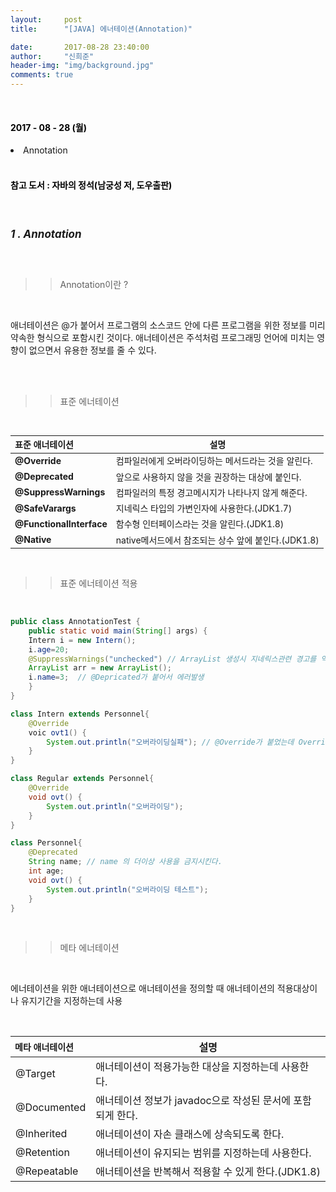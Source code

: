 ```yaml
---
layout:     post
title:      "[JAVA] 에너테이션(Annotation)"

date:       2017-08-28 23:40:00
author:     "신희준"
header-img: "img/background.jpg"
comments: true
---
```



<head>
 <meta name="robots" content="index,follow">
 </head>
 <head>
  <meta name="description" content="자바의 정석책을 참고하여 요약한 JAVA 애너테이션 (Annotation)">
  </head>

  <head>
   <meta property="og:type" content="website">
   <meta property="og:title" content="JAVA 애너테이션(Annotation)">
   <meta property="og:description" content="자바의 정석책을 참고하여 요약한 JAVA 애너테이션(Annotation)">
   <meta property="og:url" content="http://shj7242.github.io/2017/08/28/JAVA10/">

   <meta name="twitter:card" content="summary">
    <meta name="twitter:title" content="JAVA 애너테이션(Annotation)">
    <meta name="twitter:description" content="자바의 정석책을 참고하여 요약한 JAVA 애너테이션(Annotation)">
    <meta name="FACEBOOK:domain" content="http://shj7242.github.io/2017/08/28/JAVA10/">
    <meta name="facebook:card" content="summary">
     <meta name="facebook:title" content="JAVA 애너테이션(Annotation)">
     <meta name="facebook:description" content="자바의 정석책을 참고하여 요약한 JAVA 애너테이션(Annotation)">
     <meta name="facebook:domain" content="http://shj7242.github.io/2017/08/28/JAVA10/">


   </head>




<br>
<H4 style ="font-weight:bold; color : black">2017 - 08 - 28 (월)</H4>

<li>Annotation</li>


<br>
<H4 style ="font-weight:bold; color:black;">참고 도서 : 자바의 정석(남궁성 저, 도우출판)</H4>
<br>

<h5 style = "font-size: 17px; font-weight : bold;">1 . Annotation</h5>
<br>

>>Annotation이란 ?

<br>
<p>
애너테이션은 @가 붙어서 프로그램의 소스코드 안에 다른 프로그램을 위한 정보를 미리 약속한 형식으로 포함시킨 것이다. 애너테이션은 주석처럼 프로그래밍 언어에 미치는 영향이 없으면서 유용한 정보를 줄 수 있다.
</p>
<br>
<br>

>>표준 에너테이션

<br>
<table style="font-size:14px;">
  <thead>
    <tr>
      <th style="text-align: left">표준 애너테이션</th>
      <th style="text-align: left"><center>설명</center></th>
    </tr>
  </thead>
  <tbody>
    <tr>
      <td style="text-align: left"><strong>@Override</strong></td>
      <td style="text-align: left">컴파일러에게 오버라이딩하는 메서드라는 것을 알린다.</td>
    </tr>
    <tr>
      <td style="text-align: left"><strong>@Deprecated</strong></td>
      <td style="text-align: left">앞으로 사용하지 않을 것을 권장하는 대상에 붙인다.</td>
    </tr>
    <tr>
      <td style="text-align: left"><strong>@SuppressWarnings</strong></td>
      <td style="text-align: left">컴파일러의 특정 경고메시지가 나타나지 않게 해준다.</td>
    </tr>
    <tr>
      <td style="text-align: left"><strong>@SafeVarargs</strong></td>
      <td style="text-align: left">지네릭스 타입의 가변인자에 사용한다.(JDK1.7)</td>
    </tr>
    <tr>
      <td style="text-align: left"><strong>@FunctionalInterface</strong></td>
      <td style="text-align: left">함수형 인터페이스라는 것을 알린다.(JDK1.8)</td>
    </tr>
    <tr>
      <td style="text-align: left"><strong>@Native</strong></td>
      <td style="text-align: left">native메서드에서 참조되는 상수 앞에 붙인다.(JDK1.8)</td>
    </tr>
  </tbody>
</table>


<br>

>> 표준 에너테이션 적용

<br>

~~~java
public class AnnotationTest {
	public static void main(String[] args) {
	Intern i = new Intern();
	i.age=20;
	@SuppressWarnings("unchecked") // ArrayList 생성시 지네릭스관련 경고를 억제한다.
	ArrayList arr = new ArrayList();
	i.name=3;  // @Depricated가 붙어서 에러발생
	}
}

class Intern extends Personnel{
	@Override
	voic ovt1() {
		System.out.println("오버라이딩실패"); // @Override가 붙었는데 Override 시 메서드명이 다를 경우 에러를 표시한다.
	}
}

class Regular extends Personnel{
	@Override
	void ovt() {
		System.out.println("오버라이딩");
	}
}

class Personnel{
	@Deprecated
	String name; // name 의 더이상 사용을 금지시킨다.
	int age;
	void ovt() {
		System.out.println("오버라이딩 테스트");
	}
}
~~~

<br>

>>메타 에너테이션

<br>
<p>에너테이션을 위한 애너테이션으로 애너테이션을 정의할 때 애너테이션의 적용대상이나 유지기간을 지정하는데 사용</p>

<br>


<table>
  <thead>
    <tr>
      <th style="text-align: left; font-size:14px;">메타 애너테이션</th>
      <th style="text-align: left"><center>설명</center></th>
    </tr>
  </thead>
  <tbody>
    <tr>
      <td style="text-align: left">@Target</td>
      <td style="text-align: left">애너테이션이 적용가능한 대상을 지정하는데 사용한다.</td>
    </tr>
    <tr>
      <td style="text-align: left">@Documented</td>
      <td style="text-align: left">애너테이션 정보가 javadoc으로 작성된 문서에 포함되게 한다.</td>
    </tr>
    <tr>
      <td style="text-align: left">@Inherited</td>
      <td style="text-align: left">애너테이션이 자손 클래스에 상속되도록 한다.</td>
    </tr>
    <tr>
      <td style="text-align: left">@Retention</td>
      <td style="text-align: left">애너테이션이 유지되는 범위를 지정하는데 사용한다.</td>
    </tr>
    <tr>
      <td style="text-align: left">@Repeatable</td>
      <td style="text-align: left">애너테이션을 반복해서 적용할 수 있게 한다.(JDK1.8)</td>
    </tr>
  </tbody>
</table>

<br><br>
